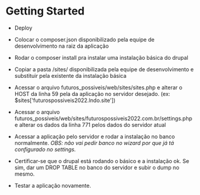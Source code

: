 # Getting Started

* Deploy

- Colocar o composer.json disponibilizado pela equipe de desenvolvimento na raiz da aplicação

- Rodar o composer install pra instalar uma instalação básica do drupal

- Copiar a pasta /sites/ disponibilizada pela equipe de desenvolvimento e substituir pela existente da instalação básica

- Acessar o arquivo futuros_possiveis/web/sites/sites.php e alterar o HOST da linha 59 pela da aplicação no servidor desejado. (ex: $sites['futurospossiveis2022.lndo.site'])

- Acessar o arquivo futuros_possiveis/web/sites/futurospossiveis2022.com.br/settings.php e alterar os dados da linha 771 pelos dados do servidor atual

- Acessar a aplicação pelo servidor e rodar a instalação no banco normalmente. 
*OBS: não vai pedir banco no wizard por que já tá configurado no settings.*

- Certificar-se que o drupal está rodando o básico e a instalação ok. Se sim, dar um DROP TABLE no banco do servidor e subir o dump no mesmo. 

- Testar a aplicação novamente.


